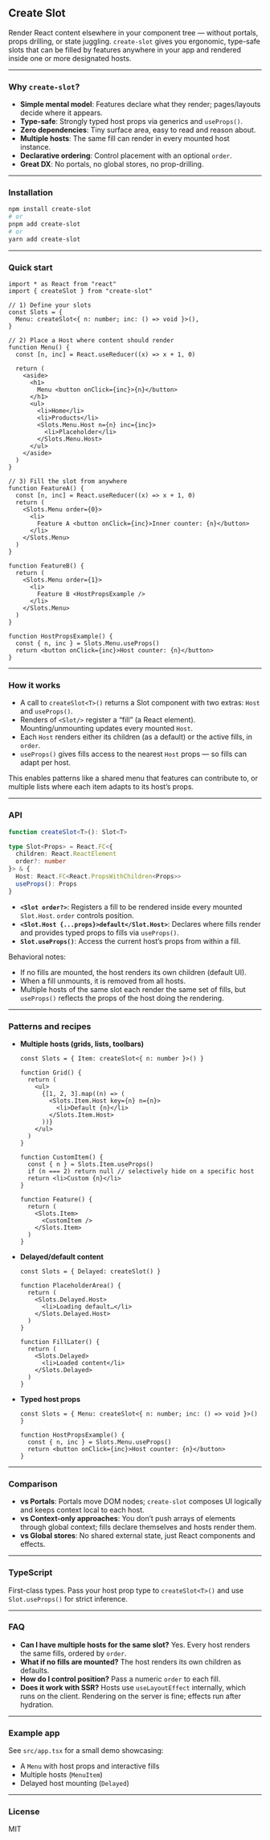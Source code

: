 ## Create Slot

Render React content elsewhere in your component tree — without portals, props drilling, or state juggling. `create-slot` gives you ergonomic, type-safe slots that can be filled by features anywhere in your app and rendered inside one or more designated hosts.

---

### Why `create-slot`?

- **Simple mental model**: Features declare what they render; pages/layouts decide where it appears.
- **Type-safe**: Strongly typed host props via generics and `useProps()`.
- **Zero dependencies**: Tiny surface area, easy to read and reason about.
- **Multiple hosts**: The same fill can render in every mounted host instance.
- **Declarative ordering**: Control placement with an optional `order`.
- **Great DX**: No portals, no global stores, no prop-drilling.

---

### Installation

```sh
npm install create-slot
# or
pnpm add create-slot
# or
yarn add create-slot
```

---

### Quick start

```tsx
import * as React from "react"
import { createSlot } from "create-slot"

// 1) Define your slots
const Slots = {
  Menu: createSlot<{ n: number; inc: () => void }>(),
}

// 2) Place a Host where content should render
function Menu() {
  const [n, inc] = React.useReducer((x) => x + 1, 0)

  return (
    <aside>
      <h1>
        Menu <button onClick={inc}>{n}</button>
      </h1>
      <ul>
        <li>Home</li>
        <li>Products</li>
        <Slots.Menu.Host n={n} inc={inc}>
          <li>Placeholder</li>
        </Slots.Menu.Host>
      </ul>
    </aside>
  )
}

// 3) Fill the slot from anywhere
function FeatureA() {
  const [n, inc] = React.useReducer((x) => x + 1, 0)
  return (
    <Slots.Menu order={0}>
      <li>
        Feature A <button onClick={inc}>Inner counter: {n}</button>
      </li>
    </Slots.Menu>
  )
}

function FeatureB() {
  return (
    <Slots.Menu order={1}>
      <li>
        Feature B <HostPropsExample />
      </li>
    </Slots.Menu>
  )
}

function HostPropsExample() {
  const { n, inc } = Slots.Menu.useProps()
  return <button onClick={inc}>Host counter: {n}</button>
}
```

---

### How it works

- A call to `createSlot<T>()` returns a Slot component with two extras: `Host` and `useProps()`.
- Renders of `<Slot/>` register a “fill” (a React element). Mounting/unmounting updates every mounted `Host`.
- Each `Host` renders either its children (as a default) or the active fills, in `order`.
- `useProps()` gives fills access to the nearest `Host` props — so fills can adapt per host.

This enables patterns like a shared menu that features can contribute to, or multiple lists where each item adapts to its host’s props.

---

### API

```ts
function createSlot<T>(): Slot<T>
```

```ts
type Slot<Props> = React.FC<{
  children: React.ReactElement
  order?: number
}> & {
  Host: React.FC<React.PropsWithChildren<Props>>
  useProps(): Props
}
```

- **`<Slot order?>`**: Registers a fill to be rendered inside every mounted `Slot.Host`. `order` controls position.
- **`<Slot.Host {...props}>default</Slot.Host>`**: Declares where fills render and provides typed props to fills via `useProps()`.
- **`Slot.useProps()`**: Access the current host’s props from within a fill.

Behavioral notes:

- If no fills are mounted, the host renders its own children (default UI).
- When a fill unmounts, it is removed from all hosts.
- Multiple hosts of the same slot each render the same set of fills, but `useProps()` reflects the props of the host doing the rendering.

---

### Patterns and recipes

- **Multiple hosts (grids, lists, toolbars)**

  ```tsx
  const Slots = { Item: createSlot<{ n: number }>() }

  function Grid() {
    return (
      <ul>
        {[1, 2, 3].map((n) => (
          <Slots.Item.Host key={n} n={n}>
            <li>Default {n}</li>
          </Slots.Item.Host>
        ))}
      </ul>
    )
  }

  function CustomItem() {
    const { n } = Slots.Item.useProps()
    if (n === 2) return null // selectively hide on a specific host
    return <li>Custom {n}</li>
  }

  function Feature() {
    return (
      <Slots.Item>
        <CustomItem />
      </Slots.Item>
    )
  }
  ```

- **Delayed/default content**

  ```tsx
  const Slots = { Delayed: createSlot() }

  function PlaceholderArea() {
    return (
      <Slots.Delayed.Host>
        <li>Loading default…</li>
      </Slots.Delayed.Host>
    )
  }

  function FillLater() {
    return (
      <Slots.Delayed>
        <li>Loaded content</li>
      </Slots.Delayed>
    )
  }
  ```

- **Typed host props**

  ```tsx
  const Slots = { Menu: createSlot<{ n: number; inc: () => void }>() }

  function HostPropsExample() {
    const { n, inc } = Slots.Menu.useProps()
    return <button onClick={inc}>Host counter: {n}</button>
  }
  ```

---

### Comparison

- **vs Portals**: Portals move DOM nodes; `create-slot` composes UI logically and keeps context local to each host.
- **vs Context-only approaches**: You don’t push arrays of elements through global context; fills declare themselves and hosts render them.
- **vs Global stores**: No shared external state, just React components and effects.

---

### TypeScript

First-class types. Pass your host prop type to `createSlot<T>()` and use `Slot.useProps()` for strict inference.

---

### FAQ

- **Can I have multiple hosts for the same slot?** Yes. Every host renders the same fills, ordered by `order`.
- **What if no fills are mounted?** The host renders its own children as defaults.
- **How do I control position?** Pass a numeric `order` to each fill.
- **Does it work with SSR?** Hosts use `useLayoutEffect` internally, which runs on the client. Rendering on the server is fine; effects run after hydration.

---

### Example app

See `src/app.tsx` for a small demo showcasing:

- A `Menu` with host props and interactive fills
- Multiple hosts (`MenuItem`)
- Delayed host mounting (`Delayed`)

---

### License

MIT
